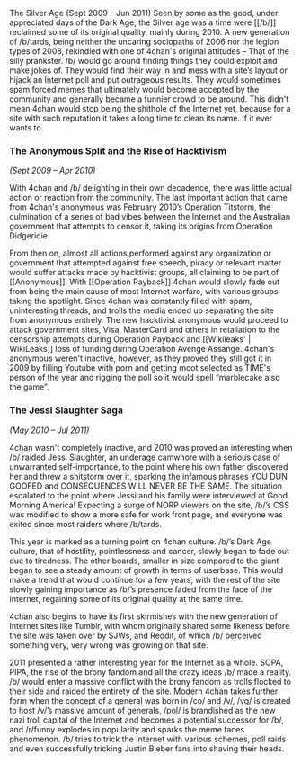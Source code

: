 The Silver Age
(Sept 2009 – Jun 2011)
Seen by some as the good, under appreciated days of the Dark Age, the Silver age was a time were [[/b/]] reclaimed some of its original quality, mainly during 2010. A new generation of /b/tards, being neither the uncaring sociopaths of 2006 nor the legion types of 2008, rekindled with one of 4chan's original attitudes – That of the silly prankster. /b/ would go around finding things they could exploit and make jokes of. They would find their way in and mess with a site’s layout or hijack an Internet poll and put outrageous results. They would sometimes spam forced memes that ultimately would become accepted by the community and generally became a funnier crowd to be around. This didn't mean 4chan would stop being the shithole of the Internet yet, because for a site with such reputation it takes a long time to clean its name. If it ever wants to.

### The Anonymous Split and the Rise of Hacktivism
_(Sept 2009 – Apr 2010)_

With 4chan and /b/ delighting in their own decadence, there was little actual action or reaction from the community. The last important action that came from 4chan's anonymous was February 2010’s Operation Titstorm, the culmination of a series of bad vibes between the Internet and the Australian government that attempts to censor it, taking its origins from Operation Didgeridie.

From then on, almost all actions performed against any organization or government that attempted against free speech, piracy or relevant matter would suffer attacks made by hacktivist groups, all claiming to be part of [[Anonymous]]. With [[Operation Payback]] 4chan would slowly fade out from being the main cause of most Internet warfare, with various groups taking the spotlight. Since 4chan was constantly filled with spam, uninteresting threads, and trolls the media ended up separating the site from anonymous entirely. The new hacktivist anonymous would proceed to attack government sites, Visa, MasterCard and others in retaliation to the censorship attempts during Operation Payback and [[Wikileaks' | WikiLeaks]] loss of funding during Operation Avenge Assange. 4chan's anonymous weren't inactive, however, as they proved they still got it in 2009 by filling Youtube with porn and getting moot selected as TIME's person of the year and rigging the poll so it would spell “marblecake also the game”.

### The Jessi Slaughter Saga
_(May 2010 – Jul 2011)_

4chan wasn't completely inactive, and 2010 was proved an interesting when /b/ raided Jessi Slaughter, an underage camwhore with a serious case of unwarranted self-importance, to the point where his own father discovered her and threw a shitstorm over it, sparking the infamous phrases YOU DUN GOOFED and CONSEQUENCES WILL NEVER BE THE SAME. The situation escalated to the point where Jessi and his family were interviewed at Good Morning America! Expecting a surge of NORP viewers on the site, /b/’s CSS was modified to show a more safe for work front page, and everyone was exited since most raiders where /b/tards. 

This year is marked as a turning point on 4chan culture. /b/’s Dark Age culture, that of hostility, pointlessness and cancer, slowly began to fade out due to tiredness. The other boards, smaller in size compared to the giant began to see a steady amount of growth in terms of userbase. This would make a trend that would continue for a few years, with the rest of the site slowly gaining importance as /b/’s presence faded from the face of the Internet, regaining some of its original quality at the same time.

4chan also begins to have its first skirmishes with the new generation of Internet sites like Tumblr, with whom originally shared some likeness before the site was taken over by SJWs, and Reddit, of which /b/ perceived something very, very wrong was growing on that site.

2011 presented a rather interesting year for the Internet as a whole. SOPA, PIPA, the rise of the brony fandom and all the crazy ideas /b/ made a reality. /b/ would enter a massive conflict with the brony fandom as trolls flocked to their side and raided the entirety of the site. Modern 4chan takes further form when the concept of a general was born in /co/ and /v/, /vg/ is created to host /v/’s massive amount of generals, /pol/ is brandished as the new nazi troll capital of the Internet and becomes a potential successor for /b/, and /r/funny explodes in popularity and sparks the meme faces phenomenon. /b/ tries to trick the Internet with various schemes, poll raids and even successfully tricking Justin Bieber fans into shaving their heads.
